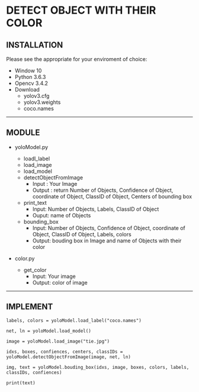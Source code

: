 DETECT OBJECT WITH THEIR COLOR
==============================

## INSTALLATION
Please see the appropriate for your enviroment of choice:
  * Window 10
  * Python 3.6.3
  * Opencv 3.4.2
  * Download
    * yolov3.cfg
    * yolov3.weights
    * coco.names
    
---

## MODULE
  * yoloModel.py
    * loadl_label
    * load_image
    * load_model
    * detectObjectFromImage
      - Input : Your Image
      - Output : return  Number of Objects, Confidence of Object, coordinate of Object,  ClassID of Object, Centers of bounding box
    * print_text
      - Input: Number of Objects, Labels, ClassID of Object
      - Ouput: name of Objects
    * bounding_box
      - Input: Number of Objects, Confidence of Object, coordinate of Object,  ClassID of Object, Labels, colors
      - Output: bouding box in Image and name of Objects with their color
      
  * color.py
    * get_color
      - Input: Your image
      - Output: color of image   
---

## IMPLEMENT

```
labels, colors = yoloModel.load_label("coco.names")

net, ln = yoloModel.load_model()

image = yoloModel.load_image("tie.jpg")

idxs, boxes, confiences, centers, classIDs = yoloModel.detectObjectFromImage(image, net, ln)

img, text = yoloModel.bouding_box(idxs, image, boxes, colors, labels, classIDs, confiences)

print(text)
```
